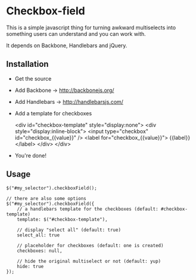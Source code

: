 
Checkbox-field
=======================

This is a simple javascript thing for turning awkward multiselects
into something users can understand and you can work with.

It depends on Backbone, Handlebars and jQuery.

Installation
----------------------

* Get the source
* Add Backbone -> http://backbonejs.org/
* Add Handlebars -> http://handlebarsjs.com/
* Add a template for checkboxes

    &lt;div id="checkbox-template"
         style="display:none"&gt;
      &lt;div style="display:inline-block"&gt;
        &lt;input type="checkbox"
               id="checkbox_{{value}}" /&gt;
        &lt;label for="checkbox_{{value}}"&gt;
           {{label}}
        &lt;/label&gt;
      &lt;/div&gt;
    &lt;/div&gt;

* You're done!

Usage
-----------------------
    $("#my_selector").checkboxField();

    // there are also some options
    $("#my_selector").checkboxField({
        // a handlebars template for the checkboxes (default: #checkbox-template)
        template: $("#checkbox-template"),

        // display "select all" (default: true)
        select_all: true

        // placeholder for checkboxes (default: one is created)
        checkboxes: null,

        // hide the original multiselect or not (default: yup)
        hide: true
    });
